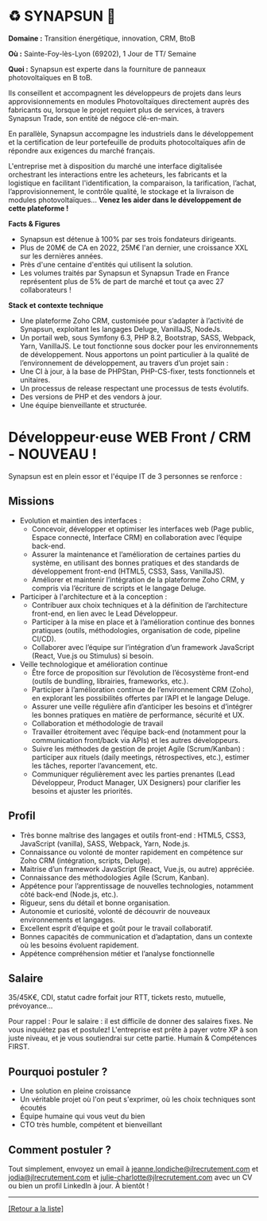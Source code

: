 # ♻️ SYNAPSUN 🔆

**Domaine :** Transition énergétique, innovation, CRM, BtoB

**Où :** Sainte-Foy-lès-Lyon (69202), 1 Jour de TT/ Semaine 

**Quoi :** Synapsun est experte dans la fourniture de panneaux photovoltaïques en B toB. 

Ils conseillent et accompagnent les développeurs de projets dans leurs approvisionnements en modules Photovoltaïques directement auprès des fabricants ou, lorsque le projet requiert plus de services, à travers Synapsun Trade, son entité de négoce clé-en-main. 

En parallèle, Synapsun accompagne les industriels dans le développement et la certification de leur portefeuille de produits photocoltaïques afin de répondre aux exigences du marché français. 

L'entreprise met à disposition du marché une interface digitalisée orchestrant les interactions entre les acheteurs, les fabricants et la logistique en facilitant l'identification, la comparaison, la tarification, l’achat, l’approvisionnement, le contrôle qualité, le stockage et la livraison de modules photovoltaïques... **Venez les aider dans le développement de cette plateforme !**

**Facts & Figures**

* Synapsun est détenue à 100% par ses trois fondateurs dirigeants. 
* Plus de 20M€ de CA en 2022, 25M€ l'an dernier, une croissance XXL sur les dernières années.
* Près d'une centaine d'entités qui utilisent la solution.
* Les volumes traités par Synapsun et Synapsun Trade en France représentent plus de 5% de part de marché et tout ça avec 27 collaborateurs !


**Stack et contexte technique**

* Une plateforme Zoho CRM, customisée pour s’adapter à l’activité de Synapsun, exploitant les
langages Deluge, VanillaJS, NodeJs.
* Un portail web, sous Symfony 6.3, PHP 8.2, Bootstrap, SASS, Webpack, Yarn, VanillaJS.
Le tout fonctionne sous docker pour les environnements de développement.
Nous apportons un point particulier à la qualité de l’environnement de développement, au travers d’un
projet sain :
* Une CI à jour, à la base de PHPStan, PHP-CS-fixer, tests fonctionnels et unitaires.
* Un processus de release respectant une processus de tests évolutifs.
* Des versions de PHP et des vendors à jour.
* Une équipe bienveillante et structurée.


# Développeur·euse WEB Front / CRM - NOUVEAU !

Synapsun est en plein essor et l'équipe IT de 3 personnes se renforce : 

## Missions

* Evolution et maintien des interfaces : 
	* Concevoir, développer et optimiser les interfaces web (Page public, Espace connecté, Interface CRM) en collaboration avec l’équipe back-end.
	* Assurer la maintenance et l’amélioration de certaines parties du système, en utilisant des bonnes	pratiques et des standards de développement front-end (HTML5, CSS3, Sass, VanillaJS).
	* Améliorer et maintenir l’intégration de la plateforme Zoho CRM, y compris via l’écriture de scripts et le langage Deluge.
* Participer à l'architecture et à la conception : 
	* Contribuer aux choix techniques et à la définition de l’architecture front-end, en lien avec le Lead Développeur.
	* Participer à la mise en place et à l’amélioration continue des bonnes pratiques (outils, méthodologies, organisation de code, pipeline CI/CD).
	* Collaborer avec l’équipe sur l’intégration d’un framework JavaScript (React, Vue.js ou Stimulus) si besoin.
* Veille technologique et amélioration continue
	* Être force de proposition sur l’évolution de l’écosystème front-end (outils de bundling, librairies, frameworks, etc.).
	* Participer à l’amélioration continue de l’environnement CRM (Zoho), en explorant les possibilités offertes par l’API et le langage Deluge.
	* Assurer une veille régulière afin d’anticiper les besoins et d’intégrer les bonnes pratiques en matière de performance, sécurité et UX. 
	* Collaboration et méthodologie de travail
	* Travailler étroitement avec l’équipe back-end (notamment pour la communication front/back via APIs) et les autres développeurs. 
	* Suivre les méthodes de gestion de projet Agile (Scrum/Kanban) : participer aux rituels (daily meetings, rétrospectives, etc.), estimer les tâches, reporter l’avancement, etc.
	* Communiquer régulièrement avec les parties prenantes (Lead Développeur, Product Manager, UX Designers) pour clarifier les besoins et ajuster les priorités.

## Profil

* Très bonne maîtrise des langages et outils front-end : HTML5, CSS3, JavaScript (vanilla), SASS,
Webpack, Yarn, Node.js.
* Connaissance ou volonté de monter rapidement en compétence sur Zoho CRM (intégration, scripts,
Deluge).
* Maitrise d’un framework JavaScript (React, Vue.js, ou autre) appréciée.
* Connaissance des méthodologies Agile (Scrum, Kanban).
* Appétence pour l’apprentissage de nouvelles technologies, notamment côté back-end (Node.js,
etc.).
* Rigueur, sens du détail et bonne organisation.
* Autonomie et curiosité, volonté de découvrir de nouveaux environnements et langages.
* Excellent esprit d’équipe et goût pour le travail collaboratif.
* Bonnes capacités de communication et d’adaptation, dans un contexte où les besoins évoluent
rapidement.
* Appétence compréhension métier et l’analyse fonctionnelle

## Salaire

35/45K€, CDI, statut cadre forfait jour 
RTT, tickets resto, mutuelle, prévoyance... 

Pour rappel : Pour le salaire : il est difficile de donner des salaires fixes. Ne vous inquiétez pas et postulez! L'entreprise est prête à payer votre XP à son juste niveau, et je vous soutiendrai sur cette partie. Humain & Compétences FIRST.


## Pourquoi postuler ?

* Une solution en pleine croissance
* Un véritable projet où l'on peut s'exprimer, où les choix techniques sont écoutés
* Équipe humaine qui vous veut du bien
* CTO très humble, compétent et bienveillant


## Comment postuler ?

Tout simplement, envoyez un email à jeanne.londiche@jlrecrutement.com et jodia@jlrecrutement.com et julie-charlotte@jlrecrutement.com avec un CV ou bien un profil LinkedIn à jour. À bientôt !


----
<a href="https://github.com/jlondiche/job-board-php/blob/master/README.md">[Retour a la liste]</a> 
